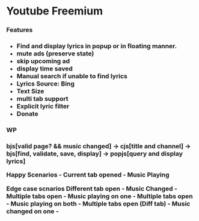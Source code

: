 <h1>Youtube Freemium</h1>

<h3>Features<h3>

- Find and display lyrics in popup or in floating manner.
- mute ads (preserve state)
- skip upcoming ad
- display time saved
- Manual search if unable to find lyrics
- Lyrics Source: Bing
- Text Size
- multi tab support
- Explicit lyric filter
- Donate

<h3>WP<h3>

bjs[valid page? && music changed]  -> cjs[title and channel] -> bjs[find, validate, save, display] -> popjs[query and display lyrics]

Happy Scenarios - 
Current tab opened - Music Playing

Edge case scnarios
Different tab open - Music Changed -
Multiple tabs open - Music playing on one - 
Multiple tabs open - Music playing on both - 
Multiple tabs open (Diff tab) - Music changed on one -